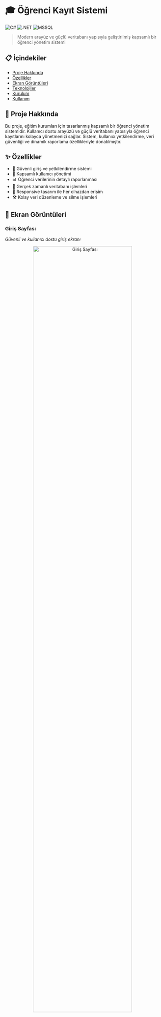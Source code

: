 # 🎓 Öğrenci Kayıt Sistemi

![C#](https://img.shields.io/badge/C%23-239120?style=for-the-badge&logo=c-sharp&logoColor=white)
![.NET](https://img.shields.io/badge/.NET-5C2D91?style=for-the-badge&logo=.net&logoColor=white)
![MSSQL](https://img.shields.io/badge/MSSQL-CC2927?style=for-the-badge&logo=microsoft-sql-server&logoColor=white)

> Modern arayüz ve güçlü veritabanı yapısıyla geliştirilmiş kapsamlı bir öğrenci yönetim sistemi

## 📋 İçindekiler

- [Proje Hakkında](#proje-hakkında)
- [Özellikler](#özellikler)
- [Ekran Görüntüleri](#ekran-görüntüleri)
- [Teknolojiler](#teknolojiler)
- [Kurulum](#kurulum)
- [Kullanım](#kullanım)

## 🚀 Proje Hakkında

Bu proje, eğitim kurumları için tasarlanmış kapsamlı bir öğrenci yönetim sistemidir. Kullanıcı dostu arayüzü ve güçlü veritabanı yapısıyla öğrenci kayıtlarını kolayca yönetmenizi sağlar. Sistem, kullanıcı yetkilendirme, veri güvenliği ve dinamik raporlama özellikleriyle donatılmıştır.

## ✨ Özellikler

- 🔐 Güvenli giriş ve yetkilendirme sistemi
- 👥 Kapsamlı kullanıcı yönetimi
- 📊 Öğrenci verilerinin detaylı raporlanması
- 🔄 Gerçek zamanlı veritabanı işlemleri
- 📱 Responsive tasarım ile her cihazdan erişim
- 🛠️ Kolay veri düzenleme ve silme işlemleri

## 📸 Ekran Görüntüleri

### Giriş Sayfası
*Güvenli ve kullanıcı dostu giriş ekranı*

<div align="center">
  <img src="https://github.com/user-attachments/assets/a4bd93ee-2e2b-427b-b1b6-aeda6455b390" alt="Giriş Sayfası" width="80%">
</div>

### Admin Panel Arayüzü
*Kapsamlı yönetim ve veri görselleştirme*

<div align="center">
  <img src="https://github.com/user-attachments/assets/dbfce93d-ff36-442b-935e-16396e102c33" alt="Admin Panel" width="80%">
</div>

### Veri Düzenleme/Ekleme Modalları
*Sezgisel ve hızlı veri girişi için tasarlandı*

<div align="center">
  <img src="https://github.com/user-attachments/assets/5f0da190-d73f-4488-8a15-1a54d645231a" alt="Veri Düzenleme" width="80%">
</div>

### Veri Silme İşlemleri
*Güvenli veri yönetimi ve onay mekanizmaları*

<div align="center">
  <img src="https://github.com/user-attachments/assets/d65e2a66-d427-45a2-8281-0e3062b7555f" alt="Veri Silme" width="80%">
</div>

## 🛠️ Teknolojiler

- **Backend**: C#, .NET Framework
- **Frontend**: WPF, XAML
- **Veritabanı**: Microsoft SQL Server
- **ORM**: Entity Framework
- **Mimari**: MVVM (Model-View-ViewModel)

## ⚙️ Kurulum

1. Repoyu bilgisayarınıza klonlayın:
   ```bash
   git clone https://github.com/TMBilalTM/OgrenciKayit.git
   ```

2. Visual Studio ile projeyi açın

3. Veritabanı bağlantı ayarlarını `App.config` dosyasında yapılandırın

4. Projeyi derleyin ve çalıştırın

## 📖 Kullanım

1. Uygulamayı başlatın ve giriş ekranından yetkinize göre giriş yapın
2. Ana panelden ilgili modülü seçin
3. Öğrenci eklemek, düzenlemek veya silmek için ilgili butonları kullanın
4. Detaylı raporlar için raporlama bölümünü kullanın

## 📞 İletişim

Sorularınız veya önerileriniz için [bilpcukbilo@gmail.com](mailto:bilpcukbilo@gmail.com) adresinden iletişime geçebilirsiniz.

---

<div align="center">
  <p>© 2023 Öğrenci Kayıt Sistemi | Tüm Hakları Saklıdır</p>
</div>
